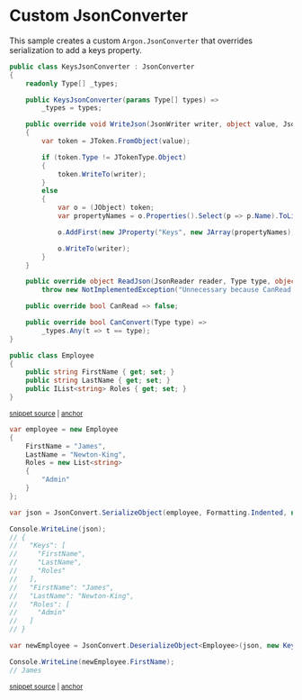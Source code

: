 # Custom JsonConverter

This sample creates a custom `Argon.JsonConverter` that overrides serialization to add a keys property.

<!-- snippet: CustomJsonConverterTypes -->
<a id='snippet-customjsonconvertertypes'></a>
```cs
public class KeysJsonConverter : JsonConverter
{
    readonly Type[] _types;

    public KeysJsonConverter(params Type[] types) =>
        _types = types;

    public override void WriteJson(JsonWriter writer, object value, JsonSerializer serializer)
    {
        var token = JToken.FromObject(value);

        if (token.Type != JTokenType.Object)
        {
            token.WriteTo(writer);
        }
        else
        {
            var o = (JObject) token;
            var propertyNames = o.Properties().Select(p => p.Name).ToList();

            o.AddFirst(new JProperty("Keys", new JArray(propertyNames)));

            o.WriteTo(writer);
        }
    }

    public override object ReadJson(JsonReader reader, Type type, object existingValue, JsonSerializer serializer) =>
        throw new NotImplementedException("Unnecessary because CanRead is false. The type will skip the converter.");

    public override bool CanRead => false;

    public override bool CanConvert(Type type) =>
        _types.Any(t => t == type);
}

public class Employee
{
    public string FirstName { get; set; }
    public string LastName { get; set; }
    public IList<string> Roles { get; set; }
}
```
<sup><a href='/src/ArgonTests/Documentation/Samples/Serializer/CustomJsonConverter.cs#L7-L51' title='Snippet source file'>snippet source</a> | <a href='#snippet-customjsonconvertertypes' title='Start of snippet'>anchor</a></sup>
<!-- endSnippet -->

<!-- snippet: CustomJsonConverterUsage -->
<a id='snippet-customjsonconverterusage'></a>
```cs
var employee = new Employee
{
    FirstName = "James",
    LastName = "Newton-King",
    Roles = new List<string>
    {
        "Admin"
    }
};

var json = JsonConvert.SerializeObject(employee, Formatting.Indented, new KeysJsonConverter(typeof(Employee)));

Console.WriteLine(json);
// {
//   "Keys": [
//     "FirstName",
//     "LastName",
//     "Roles"
//   ],
//   "FirstName": "James",
//   "LastName": "Newton-King",
//   "Roles": [
//     "Admin"
//   ]
// }

var newEmployee = JsonConvert.DeserializeObject<Employee>(json, new KeysJsonConverter(typeof(Employee)));

Console.WriteLine(newEmployee.FirstName);
// James
```
<sup><a href='/src/ArgonTests/Documentation/Samples/Serializer/CustomJsonConverter.cs#L56-L89' title='Snippet source file'>snippet source</a> | <a href='#snippet-customjsonconverterusage' title='Start of snippet'>anchor</a></sup>
<!-- endSnippet -->
